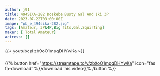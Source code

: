```yaml
---
author: j91
title: 494SIKA-282 Doskebe Busty Gal And Iki 3P
date: 2023-07-22T03:00:00Z
image: "pb_e_494sika-282.jpg"
tags: [Amateur, 3P&4P,Big Tits,Gal,Squirting]
maker: [ Total Amateur]
actress: []
---
```



{{< youtubepl zb9oO1mpqDHYwKa >}}
###

{{% button href="https://streamtape.to/v/zb9oO1mpqDHYwKa" icon="fas fa-download" %}}download this video{{% /button %}}

